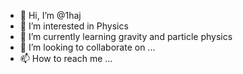 - 👋 Hi, I’m @1haj
- 👀 I’m interested in Physics
- 🌱 I’m currently learning gravity and particle physics
- 💞️ I’m looking to collaborate on ...
- 📫 How to reach me ...

<!---
1haj/1haj is a ✨ special ✨ repository because its `README.md` (this file) appears on your GitHub profile.
You can click the Preview link to take a look at your changes.
--->
